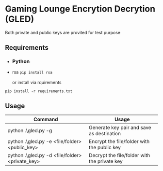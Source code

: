 # Gaming Lounge Encrytion Decrytion (GLED)

Both private and public keys are provited for test purpose

## Requirements

- ### Python
- rsa `pip install rsa`<br><br>
or install via rquirements

```
pip install -r requirements.txt
```

## Usage

Command                                         | Usage
----------------------------------------------- | --------------------------------------------
python .\gled.py -g <destination>               | Generate key pair and save as destination
python .\gled.py -e <file/folder> <public_key>  | Encrypt the file/folder with the public key
python .\gled.py -d <file/folder> <private_key> | Decrypt the file/folder with the private key
